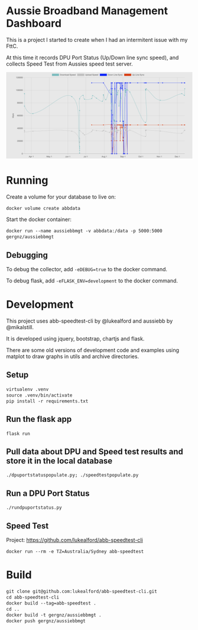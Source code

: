 # Aussie Broadband Management Dashboard

This is a project I started to create when I had an intermitent issue with my FttC.

At this time it records DPU Port Status (Up/Down line sync speed), and collects Speed Test from Aussies speed test server.

![](images/screenshot.png)


# Running

Create a volume for your database to live on:
```
docker volume create abbdata
```

Start the docker container:
```
docker run --name aussiebbmgt -v abbdata:/data -p 5000:5000 gergnz/aussiebbmgt
```

## Debugging

To debug the collector, add `-eDEBUG=true` to the docker command.

To debug flask, add `-eFLASK_ENV=development` to the docker command.


# Development

This project uses abb-speedtest-cli by @lukealford and aussiebb by @mikalstill.

It is developed using jquery, bootstrap, chartjs and flask.

There are some old versions of development code and examples using matplot to draw graphs in utils and archive directories.

## Setup
```
virtualenv .venv
source .venv/bin/activate
pip install -r requirements.txt
```

## Run the flask app
```
flask run
```

## Pull data about DPU and Speed test results and store it in the local database
```
./dpuportstatuspopulate.py; ./speedtestpopulate.py
```

## Run a DPU Port Status
```
./rundpuportstatus.py
```

## Speed Test
Project: https://github.com/lukealford/abb-speedtest-cli
```
docker run --rm -e TZ=Australia/Sydney abb-speedtest
```

# Build
```
git clone git@github.com:lukealford/abb-speedtest-cli.git
cd abb-speedtest-cli
docker build --tag=abb-speedtest .
cd ..
docker build -t gergnz/aussiebbmgt .
docker push gergnz/aussiebbmgt
```
